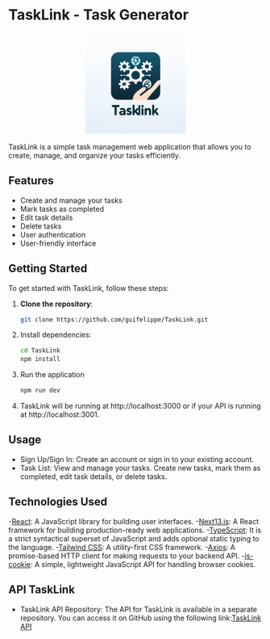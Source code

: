 # TaskLink - Task Generator

<p align="center">
  <img src="/public/logo.jpg" alt="TaskLink Logo" width="200">
</p>

TaskLink is a simple task management web application that allows you to create, manage, and organize your tasks efficiently.

## Features

- Create and manage your tasks
- Mark tasks as completed
- Edit task details
- Delete tasks
- User authentication
- User-friendly interface

## Getting Started

To get started with TaskLink, follow these steps:

1. **Clone the repository**:

   ```bash
   git clone https://github.com/guifelippe/TaskLink.git

2. Install dependencies:

    ```bash
    cd TaskLink
    npm install

3. Run the application

    ```bash
    npm run dev

4. TaskLink will be running at http://localhost:3000 or if your API is running at http://localhost:3001.

## Usage 

- Sign Up/Sign In: Create an account or sign in to your existing account.
- Task List: View and manage your tasks. Create new tasks, mark them as completed, edit task details, or delete tasks.

## Technologies Used

-[React](https://reactjs.org/):  A JavaScript library for building user interfaces.
-[Next13.js](https://nextjs.org/): A React framework for building production-ready web applications.
-[TypeScript](https://www.typescriptlang.org/): It is a strict syntactical superset of JavaScript and adds optional static typing to the language.
-[Tailwind CSS](https://tailwindcss.com/): A utility-first CSS framework.
-[Axios](https://axios-http.com/): A promise-based HTTP client for making requests to your backend API.
-[js-cookie](https://github.com/js-cookie/js-cookie): A simple, lightweight JavaScript API for handling browser cookies.

## API TaskLink

- TaskLink API Repository: The API for TaskLink is available in a separate repository. You can access it on GitHub using the following link:[TaskLink API](https://github.com/guifelippe/ApiTaskLink)